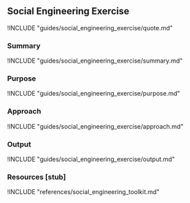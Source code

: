## Social Engineering Exercise

!INCLUDE "guides/social_engineering_exercise/quote.md"

### Summary

!INCLUDE "guides/social_engineering_exercise/summary.md"

### Purpose

!INCLUDE "guides/social_engineering_exercise/purpose.md"

### Approach

!INCLUDE "guides/social_engineering_exercise/approach.md"

### Output

!INCLUDE "guides/social_engineering_exercise/output.md"

### Resources [stub]

!INCLUDE "references/social_engineering_toolkit.md"
